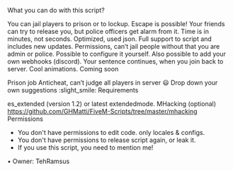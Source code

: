 What you can do with this script?

You can jail players to prison or to lockup.
Escape is possible! Your friends can try to release you, but police officers get alarm from it.
Time is in minutes, not seconds.
Optimized, used json.
Full support to script and includes new updates.
Permissions, can’t jail people without that you are admin or police.
Possible to configure it yourself. Also possible to add your own webhooks (discord).
Your sentence continues, when you join back to server.
Cool animations.
Coming soon

Prison job
Anticheat, can’t judge all players in server :smiley:
Drop down your own suggestions :slight_smile:
Requirements

es_extended (version 1.2) or latest extendedmode.
MHacking (optional) https://github.com/GHMatti/FiveM-Scripts/tree/master/mhacking
Permissions

- You don't have permissions to edit code. only locales & configs. 
- You don't have permissions to release script again, or leak it. 
- If you use this script, you need to mention me!

• Owner: TehRamsus
